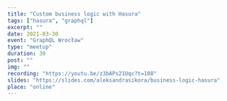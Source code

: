 ```yaml
---
title: "Custom business logic with Hasura"
tags: ["hasura", "graphql"]
excerpt: ""
date: 2021-03-30
event: "GraphQL Wrocław"
type: "meetup"
duration: 30
post: ""
img: ""
recording: "https://youtu.be/z3bAPs21Uqc?t=108"
slides: "https://slides.com/aleksandrasikora/business-logic-hasura"
place: "online"
---
```

